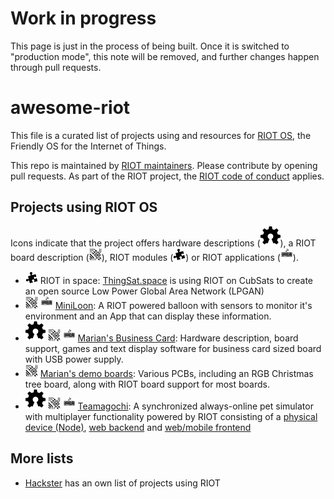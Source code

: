 <!--
SPDX-License-Identifier: CC0-1.0
SPDX-FileCopyrightText: The RIOT OS contributors
-->

# Work in progress

This page is just in the process of being built.
Once it is switched to "production mode",
this note will be removed, and further changes happen through pull requests.

# awesome-riot

This file is a curated list of projects using and resources for [RIOT OS], the Friendly OS for the Internet of Things.

This repo is maintained by [RIOT maintainers](https://github.com/orgs/RIOT-OS/teams/maintainers).
Please contribute by opening pull requests.
As part of the RIOT project, the [RIOT code of conduct] applies.

[RIOT OS]: https://www.riot-os.org/
[RIOT code of conduct]: https://github.com/RIOT-OS/RIOT/blob/master/CODE_OF_CONDUCT.md

Projects using RIOT OS
----------------------

Icons indicate that the project offers
hardware descriptions (![oshw]),
a RIOT board description (![board]),
RIOT modules (![module])
or RIOT applications (![app]).

* ![module] RIOT in space: [ThingSat.space](https://github.com/thingsat/) is using RIOT on CubSats to create an open source Low Power Global Area Network (LPGAN)
* ![board] ![app] [MiniLoon](https://www.hackster.io/386121/miniloon-60a9c9): A RIOT powered balloon with sensors to monitor it's environment and an App that can display these information.
* ![oshw] ![board] ![app] [Marian's Business Card](https://github.com/maribu/business-card): Hardware description, board support, games and text display software for business card sized board with USB power supply.
* ![board] [Marian's demo boards](https://github.com/maribu/boards): Various PCBs, including an RGB Christmas tree board, along with RIOT board support for most boards.
* ![oshw] ![board] ![app] [Teamagochi](https://github.com/smartuni/teamagochi): A synchronized always-online pet simulator with multiplayer functionality powered by RIOT​ consisting of a [physical device (Node)](https://github.com/smartuni/teamagochi/tree/main/node), [web backend](https://github.com/smartuni/teamagochi/tree/main/web_backend) and [web/mobile frontend](https://github.com/smartuni/teamagochi/tree/main/frontend)

More lists
----------

* [Hackster](https://www.hackster.io/riot-os) has an own list of projects using RIOT

[oshw]: .icons/oshw.svg "PCB available as Open Hardware"
[board]: .icons/board.png "RIOT OS board definition available"
[app]: .icons/app.png "Application available"
[module]: .icons/module.png "RIOT modules available"
